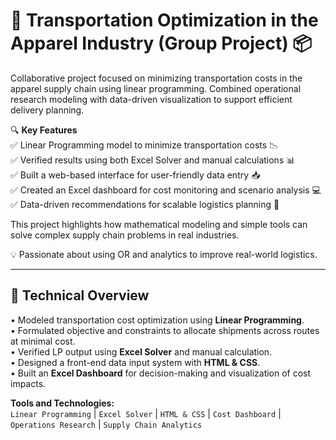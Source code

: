 # 🚚 Transportation Optimization in the Apparel Industry (Group Project) 📦

Collaborative project focused on minimizing transportation costs in the apparel supply chain using linear programming. Combined operational research modeling with data-driven visualization to support efficient delivery planning.

🔍 **Key Features**  
✅ Linear Programming model to minimize transportation costs 📉  
✅ Verified results using both Excel Solver and manual calculations 📊  
✅ Built a web-based interface for user-friendly data entry 📥  
✅ Created an Excel dashboard for cost monitoring and scenario analysis 💻  
✅ Data-driven recommendations for scalable logistics planning 🚛

This project highlights how mathematical modeling and simple tools can solve complex supply chain problems in real industries.

💡 Passionate about using OR and analytics to improve real-world logistics.

---

## 📌 Technical Overview

• Modeled transportation cost optimization using **Linear Programming**.  
• Formulated objective and constraints to allocate shipments across routes at minimal cost.  
• Verified LP output using **Excel Solver** and manual calculation.  
• Designed a front-end data input system with **HTML & CSS**.  
• Built an **Excel Dashboard** for decision-making and visualization of cost impacts.

**Tools and Technologies:**  
`Linear Programming` | `Excel Solver` | `HTML & CSS` | `Cost Dashboard` | `Operations Research` | `Supply Chain Analytics`
